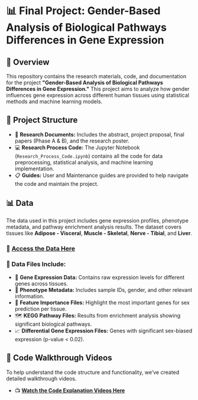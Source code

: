 # 📊 Final Project: Gender-Based Analysis of Biological Pathways Differences in Gene Expression

## 🧬 Overview
This repository contains the research materials, code, and documentation for the project **"Gender-Based Analysis of Biological Pathways Differences in Gene Expression."** This project aims to analyze how gender influences gene expression across different human tissues using statistical methods and machine learning models.

## 📂 Project Structure
- 📄 **Research Documents:** Includes the abstract, project proposal, final papers (Phase A & B), and the research poster.
- 💻 **Research Process Code:** The Jupyter Notebook (`Research_Process_Code.ipynb`) contains all the code for data preprocessing, statistical analysis, and machine learning implementation.
- 📋 **Guides:** User and Maintenance guides are provided to help navigate the code and maintain the project.

## 📊 Data
The data used in this project includes gene expression profiles, phenotype metadata, and pathway enrichment analysis results. The dataset covers tissues like **Adipose - Visceral**, **Muscle - Skeletal**, **Nerve - Tibial**, and **Liver**.

### 🔗 [Access the Data Here](https://drive.google.com/drive/folders/1qAIy_4s_CZeriYwqiNUFBsSJY0Irp3JI?usp=drive_link) 

### 📑 Data Files Include:
- 🧬 **Gene Expression Data:** Contains raw expression levels for different genes across tissues.
- 👤 **Phenotype Metadata:** Includes sample IDs, gender, and other relevant information.
- 🚀 **Feature Importance Files:** Highlight the most important genes for sex prediction per tissue.
- 🗺️ **KEGG Pathway Files:** Results from enrichment analysis showing significant biological pathways.
- 📈 **Differential Gene Expression Files:** Genes with significant sex-biased expression (p-value < 0.02).

## 🎥 Code Walkthrough Videos
To help understand the code structure and functionality, we’ve created detailed walkthrough videos.

- 📺 **[Watch the Code Explanation Videos Here](https://drive.google.com/drive/folders/1XM73r1ET2L7HWkP9XOkOrOq-1gxgOj7_?usp=drive_link)** 
